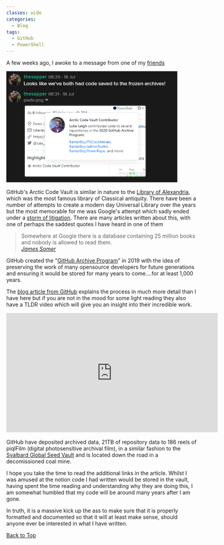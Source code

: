 ```yaml
---
classes: wide
categories:
  - Blog
tags:
  - GitHub
  - PowerShell
---
```


A few weeks ago, I awoke to a message from one of my [friends](https://twitter.com/InfosecSapper)

![](/assets/images/CodeVault/ArcticVaultMessage.png)

GitHub's Arctic Code Vault is similar in nature to the [Library of Alexandria](https://www.britannica.com/topic/Library-of-Alexandria), which was the most famous library of Classical antiquity. There have been a number of attempts to create a modern day Universal Library over the years but the most memorable for me was Google's attempt which sadly ended under a [storm of litigation](https://www.edsurge.com/news/2017-08-10-what-happened-to-google-s-effort-to-scan-millions-of-university-library-books). There are many articles written about this, with one of perhaps the saddest quotes I have heard in one of them

> Somewhere at Google there is a database containing 25 million books and nobody is allowed to read them.  
> <cite><a href="https://www.theatlantic.com/technology/archive/2017/04/the-tragedy-of-google-books/523320/">James Somer</a></cite>

GitHub created the "[GitHub Archive Program](https://archiveprogram.github.com/)" in 2019 with the idea of preserving the work of many opensource developers for future generations and ensuring it would be stored for many years to come....for at least 1,000 years.

The [blog article from GitHub](https://github.blog/2020-07-16-github-archive-program-the-journey-of-the-worlds-open-source-code-to-the-arctic/) explains the process in much more detail than I have here but if you are not in the mood for some light reading they also have a TLDR video which will give you an insight into their incredible work.

<iframe width="560" height="315" src="https://www.youtube.com/embed/fzI9FNjXQ0o" frameborder="0" allow="accelerometer; autoplay; encrypted-media; gyroscope; picture-in-picture" allowfullscreen></iframe>

GitHub have deposited archived data, 21TB of repository data to 186 reels of piqlFilm (digital photosensitive archival film), in a similar fashion to the [Svalbard Global Seed Vault](https://www.seedvault.no/) and is located down the road in a decomissioned coal mine.

I hope you take the time to read the additional links in the article. Whilst I was amused at the notion code I had written would be stored in the vault, having spent the time reading and understanding why they are doing this, I am somewhat humbled that my code will be around many years after I am gone.

In truth, it is a massive kick up the ass to make sure that it is properly formatted and documented so that it will at least make sense, should anyone ever be interested in what I have written.

<a href="#" class="btn btn--info">Back to Top</a>
